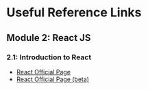 # Useful Reference Links 
## Module 2: React JS

### 2.1: Introduction to React

- [React Official Page](https://reactjs.org/docs/getting-started.html)
- [React Official Page (beta)](https://beta.reactjs.org)
